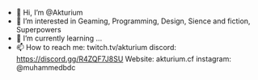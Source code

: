 - 👋 Hi, I’m @Akturium
- 👀 I’m interested in Geaming, Programming, Design, Sience and fiction, Superpowers
- 🌱 I’m currently learning ...
- 📫 How to reach me: twitch.tv/akturium discord: https://discord.gg/R4ZQF7J8SU Website: akturium.cf  instagram: @muhammedbdc

<!---
Akturium/Akturium is a ✨ special ✨ repository because its `README.md` (this file) appears on your GitHub profile.
You can click the Preview link to take a look at your changes.
--->
